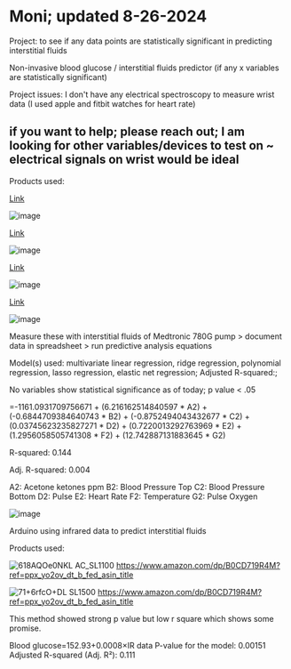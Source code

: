 # Moni; updated 8-26-2024

Project: to see if any data points are statistically significant in predicting interstitial fluids

Non-invasive blood glucose / interstitial fluids predictor (if any x variables are statistically significant)

Project issues: I don't have any electrical spectroscopy to measure wrist data (I used apple and fitbit watches for heart rate)

## if you want to help; please reach out; I am looking for other variables/devices to test on ~ electrical signals on wrist would be ideal

Products used:

[Link](https://www.amazon.com/gp/product/B0D456ZHQQ/ref=ppx_yo_dt_b_asin_title_o00_s00?ie=UTF8&psc=1)

![image](https://github.com/user-attachments/assets/5b2bc504-a235-41d4-b86b-ae5c81cbd7ae)

[Link](https://www.amazon.com/gp/product/B0B2ZM4PXG/ref=ppx_yo_dt_b_asin_title_o01_s00?ie=UTF8&psc=1)

![image](https://github.com/user-attachments/assets/52784e48-2504-41cf-a380-8b54ce9d8c75)

[Link](https://www.amazon.com/gp/product/B0CXSNG2W4/ref=ppx_yo_dt_b_asin_title_o01_s00?ie=UTF8&psc=1)

![image](https://github.com/user-attachments/assets/043a4b75-9fd7-4b8c-97f6-05b401cfae87)

[Link](https://www.amazon.com/gp/product/B07PQ8WTC4/ref=ppx_yo_dt_b_asin_title_o01_s00?ie=UTF8&psc=1)

![image](https://github.com/user-attachments/assets/17a3e31b-6e5c-4d44-86c4-bacc0c26a3c0)

Measure these with interstitial fluids of Medtronic 780G pump > document data in spreadsheet > run predictive analysis equations

Model(s) used: multivariate linear regression, ridge regression, polynomial regression, lasso regression, elastic net regression; Adjusted R-squared:; 

No variables show statistical significance as of today; p value < .05

=-1161.0931709756671 + (6.216162514840597 * A2) + (-0.6844709384640743 * B2) + (-0.8752494043432677 * C2) + (0.03745623235827271 * D2) + (0.7220013292763969 * E2) + (1.2956058505741308 * F2) + (12.742887131883645 * G2)

R-squared:                       0.144

Adj. R-squared:                  0.004

A2: Acetone ketones ppm
B2: Blood Pressure Top
C2: Blood Pressure Bottom
D2: Pulse
E2: Heart Rate
F2: Temperature
G2: Pulse Oxygen

![image](https://github.com/user-attachments/assets/06fdfbea-4a15-4891-9af9-4a7c5090f3c9)


Arduino using infrared data to predict interstitial fluids

Products used:

![618AQOe0NKL _AC_SL1100_](https://github.com/user-attachments/assets/2399472b-61ae-41e0-8b87-3d8eca41b736)
[https://www.amazon.com/dp/B0CD719R4M?ref=ppx_yo2ov_dt_b_fed_asin_title
](https://www.amazon.com/dp/B081CSJV2V?ref=ppx_yo2ov_dt_b_fed_asin_title&th=1)

![71+6rfcO+DL _SL1500_](https://github.com/user-attachments/assets/1bdba1cf-9245-485e-a37e-699bee3d91ff)
https://www.amazon.com/dp/B0CD719R4M?ref=ppx_yo2ov_dt_b_fed_asin_title

This method showed strong p value but low r square which shows some promise.

Blood glucose=152.93+0.0008×IR data
P-value for the model: 0.00151
Adjusted R-squared (Adj. R²): 0.111
